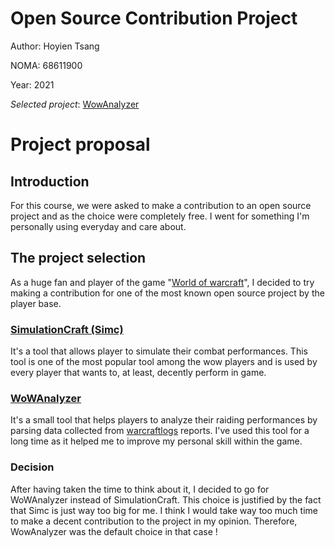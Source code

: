 # Open Source Contribution Project

Author: Hoyien Tsang

NOMA: 68611900

Year: 2021

*Selected project*: [WowAnalyzer](https://github.com/WoWAnalyzer/WoWAnalyzer)

# Project proposal
## Introduction
For this course, we were asked to make a contribution to an open source project and as the choice were completely free. I went for something I'm personally using everyday and care about. 

## The project selection
As a huge fan and player of the game "[World of warcraft](https://worldofwarcraft.com/en-gb/)", I decided to try making a contribution for one of the most known open source project by the player base. 

### [SimulationCraft (Simc)](https://github.com/simulationcraft/simc) 
It's a tool that allows player to simulate their combat performances. This tool is one of the most popular tool among the wow players and is used by every player that wants to, at least, decently perform in game.

### [WoWAnalyzer](https://github.com/WoWAnalyzer/WoWAnalyzer)
It's a small tool that helps players to analyze their raiding performances by parsing data collected from [warcraftlogs](https://www.warcraftlogs.com) reports. I've used this tool for a long time as it helped me to improve my personal skill within the game. 

### Decision
After having taken the time to think about it, I decided to go for WoWAnalyzer instead of SimulationCraft. This choice is justified by the fact that Simc is just way too big for me. I think I would take way too much time to make a decent contribution to the project in my opinion. Therefore, WowAnalyzer was the default choice in that case !
